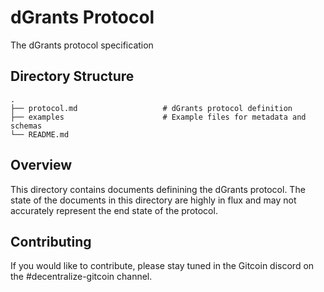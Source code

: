 # dGrants Protocol

The dGrants protocol specification

## Directory Structure

```
.
├── protocol.md                   # dGrants protocol definition
├── examples                      # Example files for metadata and schemas
└── README.md
```

## Overview

This directory contains documents definining the dGrants protocol. The state of the documents in this directory are highly in flux and may not accurately represent the end state of the protocol.

## Contributing

If you would like to contribute, please stay tuned in the Gitcoin discord on the #decentralize-gitcoin channel.
